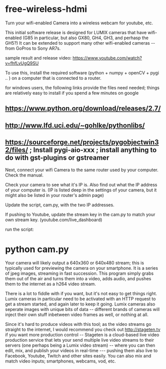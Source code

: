 # free-wireless-hdmi
Turn your wifi-enabled Camera into a wireless webcam for youtube, etc.

This initial software release is designed for LUMIX cameras that have wifi-enabled (G85 in particular, but also GX80, GH4, GH3, and perhasp the GH5?)  It can be extended to support many other wifi-enabled cameras -- from GoPros to Sony AR7s.

sample result and release video: https://www.youtube.com/watch?v=fhfLvUgQ9SU

To use this,
install the required software (python + numpy + openCV + pygi .. ) on a computer that is connected to a router.

for windows users, the following links provide the files need needed; things are relatively easy to install if you spend a few minutes on google
## https://www.python.org/download/releases/2.7/
## http://www.lfd.uci.edu/~gohlke/pythonlibs/
## https://sourceforge.net/projects/pygobjectwin32/files/ ; Install pygi-aio-xxx ; install anything to do with gst-plugins or gstreamer

Next, connect your wifi Camera to the same router used by your computer. Check the manual.

Check your camera to see what it's IP is. Also find out what the IP address of your computer is.
(IP is listed deep in the settings of your camera, but it might also be listed in your router's admin page)

Update the script, cam.py, with the two IP addresses.

If pushing to Youtube, update the stream key in the cam.py to match your own stream key. (youtube.com/live_dashboard)

run the script:
# python cam.py

Your camera will likely output a 640x360 or 640x480 stream; this is typically used for previewing the camera on your smartphone. It is a series of jpeg images, streaming in fast succession. This program simply grabs them out of the air and turns them into a video, adds audio, and pushes them to the internet as a h264 video stream.  

There is a lot to fiddle with if you want, but it's not easy to get things right. Lumix cameras in particular need to be activated with an HTTP request to get a stream started, and again later to keep it going. Lumix cameras also seperate images with unique bits of data -- different brands of cameras will inject their own stuff inbetween video frames as well, or nothing at all. 

Since it's hard to produce videos with this tool; as the video streams go straight to the internet, I would recommend you check out http://stageten.tv if you want more production control -- Stageten is a cloud-based live video production service that lets your send multiple live video streams to their servers (one perhaps being a Lumix video stream) -- where you can then edit, mix, and publish your videos in real-time --- pushing them also live to Facebook, Youtube, Twitch and other sites easily. You can also mix and match video inputs; smartphones, webcams, vod, etc.

